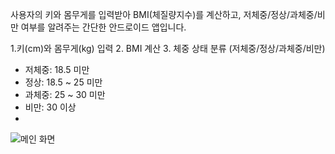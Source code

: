 사용자의 키와 몸무게를 입력받아 BMI(체질량지수)를 계산하고, 저체중/정상/과체중/비만 여부를 알려주는 간단한 안드로이드 앱입니다.

1.키(cm)와 몸무게(kg) 입력
2. BMI 계산
3. 체중 상태 분류 (저체중/정상/과체중/비만)

- 저체중: 18.5 미만
- 정상: 18.5 ~ 25 미만
- 과체중: 25 ~ 30 미만
- 비만: 30 이상
- 
![메인 화면](img/BMI_app.jpeg)
